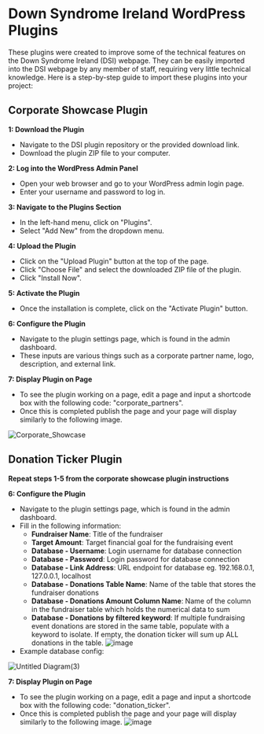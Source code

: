 # Down Syndrome Ireland WordPress Plugins
These plugins were created to improve some of the technical features on the Down Syndrome Ireland (DSI) webpage. They can be easily imported into the DSI webpage by any member of staff, requiring very little technical knowledge. Here is a step-by-step guide to import these plugins into your project:

## Corporate Showcase Plugin

**1: Download the Plugin**
- Navigate to the DSI plugin repository or the provided download link.
- Download the plugin ZIP file to your computer.

**2: Log into the WordPress Admin Panel**
- Open your web browser and go to your WordPress admin login page.
- Enter your username and password to log in.
  
**3: Navigate to the Plugins Section**
- In the left-hand menu, click on "Plugins".
- Select "Add New" from the dropdown menu.
  
**4: Upload the Plugin**
- Click on the "Upload Plugin" button at the top of the page.
- Click "Choose File" and select the downloaded ZIP file of the plugin.
- Click "Install Now".
  
**5: Activate the Plugin**
- Once the installation is complete, click on the "Activate Plugin" button.
  
**6: Configure the Plugin**
- Navigate to the plugin settings page, which is found in the admin dashboard.
- These inputs are various things such as a corporate partner name, logo, description, and external link.

**7: Display Plugin on Page**
- To see the plugin working on a page, edit a page and input a shortcode box with the following code: "corporate_partners".
- Once this is completed publish the page and your page will display similarly to the following image.

![Corporate_Showcase](https://github.com/user-attachments/assets/ee971335-3afe-4aba-81e2-141701a32fdb)

## Donation Ticker Plugin

**Repeat steps 1-5 from the corporate showcase plugin instructions**

**6: Configure the Plugin**
- Navigate to the plugin settings page, which is found in the admin dashboard.
- Fill in the following information:
    - **Fundraiser Name**: Title of the fundraiser
    - **Target Amount**: Target financial goal for the fundraising event
    - **Database - Username**: Login username for database connection
    - **Database - Password**: Login password for database connection
    - **Database - Link Address**: URL endpoint for database eg. 192.168.0.1, 127.0.0.1, localhost
    - **Database - Donations Table Name**: Name of the table that stores the fundraiser donations
    - **Database - Donations Amount Column Name**: Name of the column in the fundraiser table which holds the numerical data to sum
    - **Database - Donations by filtered keyword**: If multiple fundraising event donations are stored in the same table, populate with a keyword to isolate. If empty, the donation ticker will sum up ALL donations in the table.
  ![image](https://github.com/user-attachments/assets/ec92cafd-a10f-496d-bc8e-63cfbf451815)
- Example database config:

![Untitled Diagram(3)](https://github.com/user-attachments/assets/c8279615-6e64-4275-be3c-a1c756719790)

**7: Display Plugin on Page**
- To see the plugin working on a page, edit a page and input a shortcode box with the following code: "donation_ticker".
- Once this is completed publish the page and your page will display similarly to the following image.
![image](https://github.com/user-attachments/assets/dbb9cfc4-869e-4c94-a993-0bf9fd17e03e)

